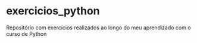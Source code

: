# exercicios_python

Repositório com exercícios realizados ao longo do meu aprendizado com o curso de Python
